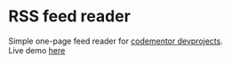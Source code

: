 # RSS feed reader

Simple one-page feed reader for [codementor devprojects](https://www.codementor.io/projects/web/rss-feed-reader-website-atx32j280x). <br>
Live demo [here](https://secure-savannah-25447.herokuapp.com/)